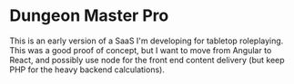 # Dungeon Master Pro

This is an early version of a SaaS I'm developing for tabletop roleplaying.  This was a good proof of concept, but I want to move from Angular to React, and possibly use node for the front end content delivery (but keep PHP for the heavy backend calculations).
